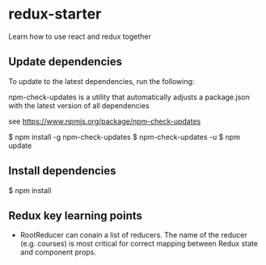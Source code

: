 # redux-starter
Learn how to use react and redux together

## Update dependencies
To update to the latest dependencies, run the following:
	
npm-check-updates is a utility that automatically adjusts a package.json with the latest version of all dependencies

see https://www.npmjs.org/package/npm-check-updates

$ npm install -g npm-check-updates
$ npm-check-updates -u
$ npm update

## Install dependencies
$ npm install

## Redux key learning points
- RootReducer can conain a list of reducers. The name of the reducer (e.g. courses) is most critical for correct mapping between Redux state and component props.

